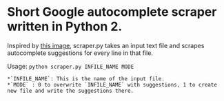 # Short Google autocomplete scraper written in Python 2.

Inspired by [this image](https://i.redd.it/9dukhq4nwfdz.jpg), scraper.py takes an input text file and scrapes autocomplete suggestions for every line in that file.

Usage:
`python scraper.py INFILE_NAME MODE`

	*`INFILE_NAME`: This is the name of the input file.
	*`MODE` : 0 to overwrite `INFILE_NAME` with suggestions, 1 to create new file and write the suggestions there.